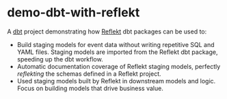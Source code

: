 # demo-dbt-with-reflekt
A [dbt](https://www.getdbt.com/) project demonstrating how [Reflekt](https://github.com/GClunies/reflekt) dbt packages can be used to:
- Build staging models for event data without writing repetitive SQL and YAML files. Staging models are imported from the Reflekt dbt package, speeding up the dbt workflow.
- Automatic documentation coverage of Reflekt staging models, perfectly *reflekting* the schemas defined in a Reflekt project.
- Used staging models built by Reflekt in downstream models and logic. Focus on building models that drive business value.
